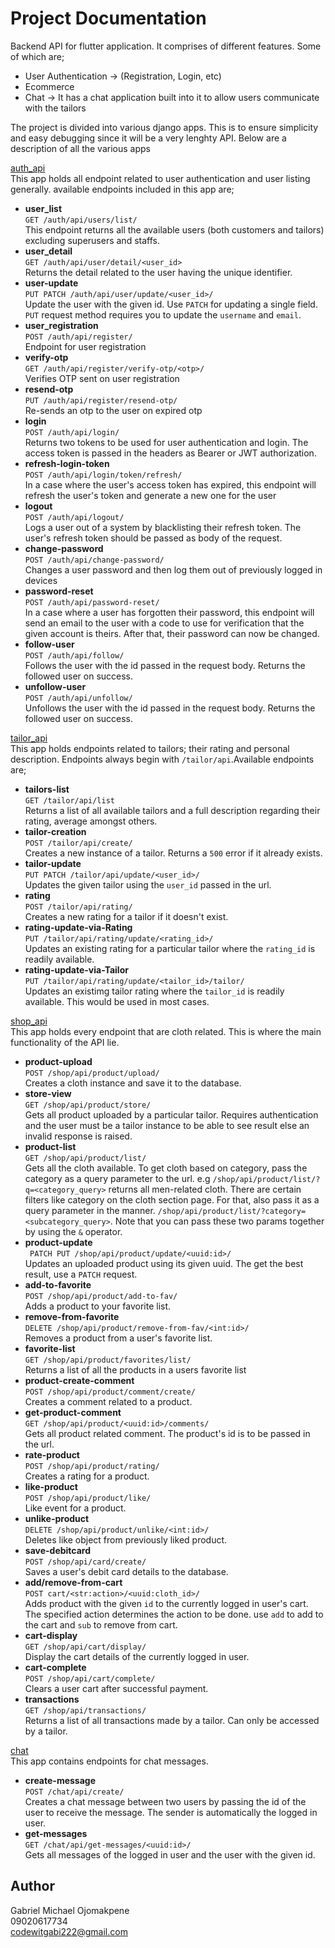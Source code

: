# Project Documentation

Backend API for flutter application. It comprises of different features. Some of which are;
* User Authentication -> (Registration, Login, etc)
* Ecommerce
* Chat -> It has a chat application built into it to allow users communicate with the tailors

The project is divided into various django apps. This is to ensure simplicity and easy debugging since it will be a very lenghty API. Below are a description of all the various apps

[auth_api](https://github.com/codewitgabi/tailor_api/tree/main/auth_api)\
This app holds all endpoint related to user authentication and user listing generally. available endpoints included in this app are;

* __user_list__\
```GET /auth/api/users/list/```\
This endpoint returns all the available users (both customers and tailors) excluding superusers and staffs.
* __user_detail__\
```GET /auth/api/user/detail/<user_id>```\
Returns the detail related to the user having the unique identifier.
* __user-update__\
```PUT PATCH /auth/api/user/update/<user_id>/```\
Update the user with the given id. Use `PATCH` for updating a single field. `PUT` request method requires you to update the `username` and `email`.
* __user_registration__\
```POST /auth/api/register/```\
Endpoint for user registration
* __verify-otp__\
```GET /auth/api/register/verify-otp/<otp>/```\
Verifies OTP sent on user registration
* __resend-otp__\
```PUT /auth/api/register/resend-otp/```\
Re-sends an otp to the user on expired otp
* __login__\
```POST /auth/api/login/```\
Returns two tokens to be used for user authentication and login. The access token is passed in the headers as Bearer or JWT authorization.
* __refresh-login-token__\
```POST /auth/api/login/token/refresh/```\
In a case where the user's access token has expired, this endpoint will refresh the user's token and generate a new one for the user
* __logout__\
```POST /auth/api/logout/```\
Logs a user out of a system by blacklisting their refresh token. The user's refresh token should be passed as body of the request.
* __change-password__\
```POST /auth/api/change-password/```\
Changes a user password and then log them out of previously logged in devices
* __password-reset__\
```POST /auth/api/password-reset/```\
In a case where a user has forgotten their password, this endpoint will send an email to the user with a code to use for verification that the given account is theirs. After that, their password can now be changed.
* __follow-user__\
```POST /auth/api/follow/```\
Follows the user with the id passed in the request body. Returns the followed user on success.
* __unfollow-user__\
```POST /auth/api/unfollow/```\
Unfollows the user with the id passed in the request body. Returns the followed user on success.


[tailor_api](https://github.com/codewitgabi/tailor_api/tree/main/tailor_api)\
This app holds endpoints related to tailors; their rating and personal description. Endpoints always begin with `/tailor/api`.Available endpoints are;

* __tailors-list__\
```GET /tailor/api/list```\
Returns a list of all available tailors and a full description regarding their rating, average amongst others.
* __tailor-creation__\
```POST /tailor/api/create/```\
Creates a new instance of a tailor. Returns a `500` error if it already exists.
* __tailor-update__\
```PUT PATCH /tailor/api/update/<user_id>/```\
Updates the given tailor using the `user_id` passed in the url.
* __rating__\
```POST /tailor/api/rating/```\
Creates a new rating for a tailor if it doesn't exist.
* __rating-update-via-Rating__\
```PUT /tailor/api/rating/update/<rating_id>/```\
Updates an existing rating for a particular tailor where the `rating_id` is readily available.
* __rating-update-via-Tailor__\
```PUT /tailor/api/rating/update/<tailor_id>/tailor/```\
Updates an existimg tailor rating where the `tailor_id` is readily available. This would be used in most cases.


[shop_api](https://github.com/codewitgabi/tailor_api/tree/main/shop_api)\
This app holds every endpoint that are cloth related. This is where the main functionality of the API lie.

* __product-upload__\
```POST /shop/api/product/upload/```\
Creates a cloth instance and save it to the database.
* __store-view__\
```GET /shop/api/product/store/```\
Gets all product uploaded by a particular tailor. Requires authentication and the user must be a tailor instance to be able to see result else an invalid response is raised.
* __product-list__\
```GET /shop/api/product/list/```\
Gets all the cloth available. To get cloth based on category, pass the category as a query parameter to the url. e.g `/shop/api/product/list/?q=<category_query>` returns all men-related cloth. There are certain filters like category on the cloth section page. For that, also pass it as a query parameter in the manner. `/shop/api/product/list/?category=<subcategory_query>`. Note that you can pass these two params together by using the `&` operator.
* __product-update__\
``` PATCH PUT /shop/api/product/update/<uuid:id>/```\
Updates an uploaded product using its given uuid. The get the best result, use a `PATCH` request.
* __add-to-favorite__\
```POST /shop/api/product/add-to-fav/```\
Adds a product to your favorite list.
* __remove-from-favorite__\
```DELETE /shop/api/product/remove-from-fav/<int:id>/```\
Removes a product from a user's favorite list.
* __favorite-list__\
```GET /shop/api/product/favorites/list/```\
Returns a list of all the products in a users favorite list
* __product-create-comment__\
```POST /shop/api/product/comment/create/```\
Creates a comment related to a product.
* __get-product-comment__\
```GET /shop/api/product/<uuid:id>/comments/```\
Gets all product related comment. The product's id is to be passed in the url.
* __rate-product__\
```POST /shop/api/product/rating/```\
Creates a rating for a product.
* __like-product__\
```POST /shop/api/product/like/```\
Like event for a product.
* __unlike-product__\
```DELETE /shop/api/product/unlike/<int:id>/```\
Deletes like object from previously liked product.
* __save-debitcard__\
```POST /shop/api/card/create/```\
Saves a user's debit card details to the database.
* __add/remove-from-cart__\
```POST cart/<str:action>/<uuid:cloth_id>/```\
Adds product with the given `id` to the currently logged in user's cart. The specified action determines the action to be done. use `add` to add to the cart and `sub` to remove from cart.
* __cart-display__\
```GET /shop/api/cart/display/```\
Display the cart details of the currently logged in user.
* __cart-complete__\
```POST /shop/api/cart/complete/```\
Clears a user cart after successful payment.
* __transactions__\
```GET /shop/api/transactions/```\
Returns a list of all transactions made by a tailor. Can only be accessed by a tailor.

[chat](https://github.com/codewitgabi/tailor_api/tree/main/chat)\
This app contains endpoints for chat messages.

* __create-message__\
```POST /chat/api/create/```\
Creates a chat message between two users by passing the id of the user to receive the message. The sender is automatically the logged in user.
* __get-messages__\
```GET /chat/api/get-messages/<uuid:id>/```\
Gets all messages of the logged in user and the user with the given id.

## Author
Gabriel Michael Ojomakpene\
09020617734\
codewitgabi222@gmail.com